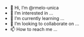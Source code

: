 - 👋 Hi, I’m @rmelo-unica
- 👀 I’m interested in ...
- 🌱 I’m currently learning ...
- 💞️ I’m looking to collaborate on ...
- 📫 How to reach me ...

<!---
rmelo-unica/rmelo-unica is a ✨ special ✨ repository because its `README.md` (this file) appears on your GitHub profile.
You can click the Preview link to take a look at your changes.
--->

